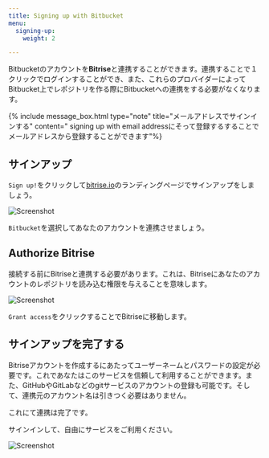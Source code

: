 ```yaml
---
title: Signing up with Bitbucket
menu:
  signing-up:
    weight: 2

---
```

Bitbucketのアカウントを**Bitrise**と連携することができます。連携することで１クリックでログインすることができ、また、これらのプロバイダーによってBitbucket上でレポジトリを作る際にBitbucketへの連携をする必要がなくなります。

{% include message_box.html type="note" title="メールアドレスでサインインする" content=" signing up with email addressにそって登録するすることでメールアドレスから登録することができます"%}

## サインアップ

`Sign up!`をクリックして[bitrise.io](https://bitrise.io)のランディングページでサインアップをしましょう。

![Screenshot](/img/signing-up/sign-up-bitrise.png)

`Bitbucket`を選択してあなたのアカウントを連携させましょう。

## Authorize Bitrise

接続する前にBitriseと連携する必要があります。これは、Bitriseにあなたのアカウントのレポジトリを読み込む権限を与えることを意味します。

![Screenshot](/img/signing-up/bitrise_authorization.png)

`Grant access`をクリックすることでBitriseに移動します。

## サインアップを完了する

Bitriseアカウントを作成するにあたってユーザーネームとパスワードの設定が必要です。これであなたはこのサービスを信頼して利用することができます。また、GitHubやGitLabなどのgitサービスのアカウントの登録も可能です。そして、連携元のアカウント名は引きつく必要はありません。

これにて連携は完了です。

サインインして、自由にサービスをご利用ください。

![Screenshot](/img/signing-up/signup_success.png)
